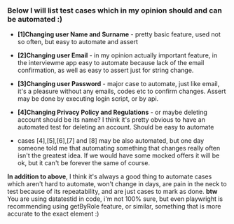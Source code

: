### Below I will list test cases which in my opinion should and can be automated :)

- **[1]Changing user Name and Surname** - pretty basic feature, used not so often, but easy to automate and assert
- **[2]Changing user Email** - in my opinion actually important feature, in the interviewme app easy to automate because lack of the email confirmation, as well as easy to assert just for string change.
- **[3]Changing user Password** - major case to automate, just like email, it's a pleasure without any emails, codes etc to confirm changes. Assert may be done by executing login script, or by api.
- **[4]Changing Privacy Policy and Regulations** - or maybe deleting account should be its name? I think it's pretty obvious to have an automated test for deleting an account. Should be easy to automate

- cases [4],[5],[6],[7] and [8] may be also automated, but one day someone told me that automating something that changes really often isn't the greatest idea. If we would have some mocked offers it will be ok, but it can't be forever the same of course.

**In addition to above**, I think it's always a good thing to automate cases which aren't hard to automate, won't change in days, are pain in the neck to test because of its repeatability, and are just cases to mark as done.
**btw** You are using datatestid in code, i'm not 100% sure, but even playwright is recommending using getByRole feature, or similar, something that is more accurate to the exact element :)
